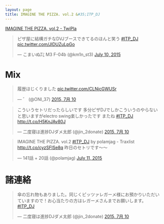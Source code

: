 ```yaml
---
layout: page
title: IMAGINE THE PIZZA. vol.2 &#35;ITP_DJ
---
```


[IMAGINE THE PIZZA. vol.2 - TwiPla](http://twipla.jp/events/147838)

<blockquote class="twitter-tweet" data-lang="en"><p lang="ja" dir="ltr">ピザ屋に結構ガチなDVJブースできてるのほんと笑う <a href="https://twitter.com/hashtag/ITP_DJ?src=hash">#ITP_DJ</a> <a href="http://t.co/JlDUZuLpGo">pic.twitter.com/JlDUZuLpGo</a></p>&mdash; こまいぬ㌠ M3 F-04b (@km1n_st3) <a href="https://twitter.com/km1n_st3/status/619450779225567233">July 10, 2015</a></blockquote>

# Mix

<blockquote class="twitter-tweet" lang="ja"><p lang="ja" dir="ltr">履歴ほじくりました <a href="http://t.co/CLNjcGWUSr">pic.twitter.com/CLNjcGWUSr</a></p>&mdash; ゛ (@ONI_37) <a href="https://twitter.com/ONI_37/status/619536461738606593">2015, 7月 10</a></blockquote>

<blockquote class="twitter-tweet" lang="ja"><p lang="ja" dir="ltr">こういうセトリだったらしいです 多分ピザDJでしかこういうのやらないと思いますがelectro swing楽しかったです またね <a href="https://twitter.com/hashtag/ITP_DJ?src=hash">#ITP_DJ</a> <a href="http://t.co/H5KnJAv80J">http://t.co/H5KnJAv80J</a></p>&mdash; 二度寝は進捗DJダメ太郎 (@jin_2donate) <a href="https://twitter.com/jin_2donate/status/619551234068877312">2015, 7月 10</a></blockquote>

<blockquote class="twitter-tweet" lang="ja"><p lang="ja" dir="ltr">IMAGINE THE PIZZA. vol.2 <a href="https://twitter.com/hashtag/ITP_DJ?src=hash">#ITP_DJ</a> by polamjag - Traxlist <a href="http://t.co/cyzSFlSe8q">http://t.co/cyzSFlSe8q</a> 昨日のセトリです〜〜</p>&mdash; 141話 + 20話 (@polamjag) <a href="https://twitter.com/polamjag/status/619786863629373440">July 11, 2015</a></blockquote>

# 諸連絡

<blockquote class="twitter-tweet" lang="ja"><p lang="ja" dir="ltr">傘の忘れ物もありました。同じくピッツァレガーメ様にお預かりいただいていますので！お心当たりの方はレガーメさんまでお願いします。 <a href="https://twitter.com/hashtag/ITP_DJ?src=hash">#ITP_DJ</a></p>&mdash; 二度寝は進捗DJダメ太郎 (@jin_2donate) <a href="https://twitter.com/jin_2donate/status/619518902884696065">2015, 7月 10</a></blockquote>

<script async src="//platform.twitter.com/widgets.js" charset="utf-8"></script>
